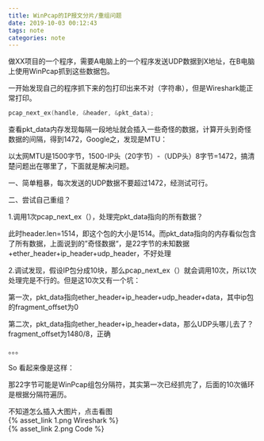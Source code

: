 ```yaml
---
title: WinPcap的IP报文分片/重组问题
date: 2019-10-03 00:12:43
tags: note
categories: note
---
```


做XX项目的一个程序，需要A电脑上的一个程序发送UDP数据到X地址，在B电脑上使用WinPcap抓到这些数据包。


一开始发现自己的程序抓下来的包打印出来不对（字符串），但是Wireshark能正常打印。
```c
pcap_next_ex(handle, &header, &pkt_data);
```
查看pkt_data内存发现每隔一段地址就会插入一些奇怪的数据，计算开头到奇怪数据的间隔，得到1472，Google之，发现是MTU：

以太网MTU是1500字节，1500-IP头（20字节）-（UDP头）8字节=1472，搞清楚问题出在哪里了，下面就是解决问题。
<!--more-->


一、简单粗暴，每次发送的UDP数据不要超过1472，经测试可行。

二、尝试自己重组？

1.调用1次pcap_next_ex（），处理完pkt_data指向的所有数据？

此时header.len=1514，即这个包的大小是1514。而pkt_data指向的内存看似包含了所有数据，上面说到的”奇怪数据“，是22字节的未知数据+ether_header+ip_header+udp_header，不好处理

2.调试发现，假设IP包分成10块，那么pcap_next_ex（）就会调用10次，所以1次处理完是不行的。但是这10次又有一个坑：

第一次，pkt_data指向ether_header+ip_header+udp_header+data，其中ip包的fragment_offset为0

第二次，pkt_data指向ether_header+ip_header+data，那么UDP头哪儿去了？fragment_offset为1480/8，正确

。。。

So 看起来像是这样：

那22字节可能是WinPcap组包分隔符，其实第一次已经抓完了，后面的10次循环是根据分隔符遍历。

不知道怎么插入大图片，点击看图  
{% asset_link 1.png Wireshark %}  
{% asset_link 2.png Code %} 


